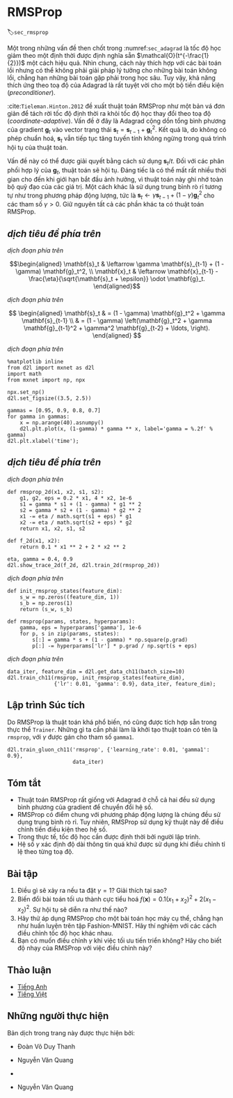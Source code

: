 <!-- ===================== Bắt đầu dịch Phần 1 ==================== -->

<!--
# RMSProp
-->

# RMSProp
:label:`sec_rmsprop`

<!--
One of the key issues in :numref:`sec_adagrad` is that the learning rate decreases at a predefined schedule of effectively $\mathcal{O}(t^{-\frac{1}{2}})$.
While this is generally appropriate for convex problems, it might not be ideal for nonconvex ones, such as those encountered in deep learning.
Yet, the coordinate-wise adaptivity of Adagrad is highly desirable as a preconditioner.
-->

Một trong những vấn đề then chốt trong :numref:`sec_adagrad` là tốc độ học giảm theo một định thời được định nghĩa sẵn $\mathcal{O}(t^{-\frac{1}{2}})$ một cách hiệu quả.
Nhìn chung, cách này thích hợp với các bài toán lồi nhưng có thể không phải giải pháp lý tưởng cho những bài toán không lồi, chẳng hạn những bài toán gặp phải trong học sâu.
Tuy vậy, khả năng thích ứng theo toạ độ của Adagrad là rất tuyệt vời cho một bộ tiền điều kiện (_preconditioner_).

<!--
:cite:`Tieleman.Hinton.2012` proposed the RMSProp algorithm as a simple fix to decouple rate scheduling from coordinate-adaptive learning rates.
The issue is that Adagrad accumulates the squares of the gradient $\mathbf{g}_t$ into a state vector $\mathbf{s}_t = \mathbf{s}_{t-1} + \mathbf{g}_t^2$.
As a result $\mathbf{s}_t$ keeps on growing without bound due to the lack of normalization, essentially linarly as the algorithm converges.
-->

:cite:`Tieleman.Hinton.2012` đề xuất thuật toán RMSProp như một bản vá đơn giản để tách rời tốc độ định thời ra khỏi tốc độ học thay đổi theo toạ độ (_coordinate-adaptive_).
Vấn đề ở đây là Adagrad cộng dồn tổng bình phương của gradient $\mathbf{g}_t$ vào vector trạng thái $\mathbf{s}_t = \mathbf{s}_{t-1} + \mathbf{g}_t^2$.
Kết quả là, do không có phép chuẩn hoá, $\mathbf{s}_t$ vẫn tiếp tục tăng tuyến tính không ngừng trong quá trình hội tụ của thuật toán.

<!--
One way of fixing this problem would be to use $\mathbf{s}_t / t$.
For reasonable distributions of $\mathbf{g}_t$ this will converge.
Unfortunately it might take a very long time until the limit behavior starts to matter since the procedure remembers the full trajectory of values.
An alternative is to use a leaky average in the same way we used in the momentum method, i.e., $\mathbf{s}_t \leftarrow \gamma \mathbf{s}_{t-1} + (1-\gamma) \mathbf{g}_t^2$ for some parameter $\gamma > 0$.
Keeping all other parts unchanged yields RMSProp.
-->

Vấn đề này có thể được giải quyết bằng cách sử dụng $\mathbf{s}_t / t$.
Đối với các phân phối hợp lý của $\mathbf{g}_t$, thuật toán sẽ hội tụ.
Đáng tiếc là có thể mất rất nhiều thời gian cho đến khi giới hạn bắt đầu ảnh hưởng, vì thuật toán này ghi nhớ toàn bộ quỹ đạo của các giá trị.
Một cách khác là sử dụng trung bình rò rỉ tương tự như trong phương pháp động lượng, tức là $\mathbf{s}_t \leftarrow \gamma \mathbf{s}_{t-1} + (1-\gamma) \mathbf{g}_t^2$ cho các tham số $\gamma > 0$.
Giữ nguyên tất cả các phần khác ta có thuật toán RMSProp.

<!-- ===================== Kết thúc dịch Phần 1 ===================== -->

<!-- ===================== Bắt đầu dịch Phần 2 ===================== -->

<!--
## The Algorithm
-->

## *dịch tiêu đề phía trên*

<!--
Let us write out the equations in detail.
-->

*dịch đoạn phía trên*


$$\begin{aligned}
    \mathbf{s}_t & \leftarrow \gamma \mathbf{s}_{t-1} + (1 - \gamma) \mathbf{g}_t^2, \\
    \mathbf{x}_t & \leftarrow \mathbf{x}_{t-1} - \frac{\eta}{\sqrt{\mathbf{s}_t + \epsilon}} \odot \mathbf{g}_t.
\end{aligned}$$


<!--
The constant $\epsilon > 0$ is typically set to $10^{-6}$ to ensure that we do not suffer from division by zero or overly large step sizes.
Given this expansion we are now free to control the learning rate $\eta$ independently of the scaling that is applied on a per-coordinate basis.
In terms of leaky averages we can apply the same reasoning as previously applied in the case of the momentum method.
Expanding the definition of $\mathbf{s}_t$ yields
-->

*dịch đoạn phía trên*


$$
\begin{aligned}
\mathbf{s}_t & = (1 - \gamma) \mathbf{g}_t^2 + \gamma \mathbf{s}_{t-1} \\
& = (1 - \gamma) \left(\mathbf{g}_t^2 + \gamma \mathbf{g}_{t-1}^2 + \gamma^2 \mathbf{g}_{t-2} + \ldots, \right).
\end{aligned}
$$


<!--
As before in :numref:`sec_momentum` we use $1 + \gamma + \gamma^2 + \ldots, = \frac{1}{1-\gamma}$.
Hence the sum of weights is normalized to $1$ with a half-life time of an observation of $\gamma^{-1}$.
Let us visualize the weights for the past 40 timesteps for various choices of $\gamma$.
-->

*dịch đoạn phía trên*


```{.python .input  n=1}
%matplotlib inline
from d2l import mxnet as d2l
import math
from mxnet import np, npx

npx.set_np()
d2l.set_figsize((3.5, 2.5))

gammas = [0.95, 0.9, 0.8, 0.7]
for gamma in gammas:
    x = np.arange(40).asnumpy()
    d2l.plt.plot(x, (1-gamma) * gamma ** x, label='gamma = %.2f' % gamma)
d2l.plt.xlabel('time');
```


<!--
## Implementation from Scratch
-->

## *dịch tiêu đề phía trên*

<!--
As before we use the quadratic function $f(\mathbf{x})=0.1x_1^2+2x_2^2$ to observe the trajectory of RMSProp.
Recall that in :numref:`sec_adagrad`, when we used Adagrad with a learning rate of 0.4, 
the variables moved only very slowly in the later stages of the algorithm since the learning rate decreased too quickly.
Since $\eta$ is controlled separately this does not happen with RMSProp.
-->

*dịch đoạn phía trên*


```{.python .input}
def rmsprop_2d(x1, x2, s1, s2):
    g1, g2, eps = 0.2 * x1, 4 * x2, 1e-6
    s1 = gamma * s1 + (1 - gamma) * g1 ** 2
    s2 = gamma * s2 + (1 - gamma) * g2 ** 2
    x1 -= eta / math.sqrt(s1 + eps) * g1
    x2 -= eta / math.sqrt(s2 + eps) * g2
    return x1, x2, s1, s2

def f_2d(x1, x2):
    return 0.1 * x1 ** 2 + 2 * x2 ** 2

eta, gamma = 0.4, 0.9
d2l.show_trace_2d(f_2d, d2l.train_2d(rmsprop_2d))
```


<!--
Next, we implement RMSProp to be used in a deep network.
This is equally straightforward.
-->

*dịch đoạn phía trên*


```{.python .input  n=22}
def init_rmsprop_states(feature_dim):
    s_w = np.zeros((feature_dim, 1))
    s_b = np.zeros(1)
    return (s_w, s_b)

def rmsprop(params, states, hyperparams):
    gamma, eps = hyperparams['gamma'], 1e-6
    for p, s in zip(params, states):
        s[:] = gamma * s + (1 - gamma) * np.square(p.grad)
        p[:] -= hyperparams['lr'] * p.grad / np.sqrt(s + eps)
```


<!--
We set the initial learning rate to 0.01 and the weighting term $\gamma$ to 0.9.
That is, $\mathbf{s}$ aggregates on average over the past $1/(1-\gamma) = 10$ observations of the square gradient.
-->

*dịch đoạn phía trên*


```{.python .input  n=24}
data_iter, feature_dim = d2l.get_data_ch11(batch_size=10)
d2l.train_ch11(rmsprop, init_rmsprop_states(feature_dim),
               {'lr': 0.01, 'gamma': 0.9}, data_iter, feature_dim);
```

<!-- ===================== Kết thúc dịch Phần 2 ===================== -->

<!-- ===================== Bắt đầu dịch Phần 3 ===================== -->

<!--
## Concise Implementation
-->

## Lập trình Súc tích

<!--
Since RMSProp is a rather popular algorithm it is also available in the `Trainer` instance.
All we need to do is instantiate it using an algorithm named `rmsprop`, assigning $\gamma$ to the parameter `gamma1`.
-->

Do RMSProp là thuật toán khá phổ biến, nó cũng được tích hợp sẵn trong thực thể `Trainer`.
Những gì ta cần phải làm là khởi tạo thuật toán có tên là `rmsprop`, với $\gamma$ được gán cho tham số `gamma1`.


```{.python .input  n=29}
d2l.train_gluon_ch11('rmsprop', {'learning_rate': 0.01, 'gamma1': 0.9},
                     data_iter)
```


<!--
## Summary
-->

## Tóm tắt

<!--
* RMSProp is very similar to Adagrad insofar as both use the square of the gradient to scale coefficients.
* RMSProp shares with momentum the leaky averaging. However, RMSProp uses the technique to adjust the coefficient-wise preconditioner.
* The learning rate needs to be scheduled by the experimenter in practice.
* The coefficient $\gamma$ determines how long the history is when adjusting the per-coordinate scale.
-->

* Thuật toán RMSProp rất giống với Adagrad ở chỗ cả hai đều sử dụng bình phương của gradient để chuyển đổi hệ số.
* RMSProp có điểm chung với phương pháp động lượng là chúng đều sử dụng trung bình rò rỉ. Tuy nhiên, RMSProp sử dụng kỹ thuật này để điều chỉnh tiền điều kiện theo hệ số.
* Trong thực tế, tốc độ học cần được định thời bởi người lập trình. 
* Hệ số $\gamma$ xác định độ dài thông tin quá khứ được sử dụng khi điều chỉnh tỉ lệ theo từng toạ độ.

<!--
## Exercises
-->

## Bài tập

<!--
1. What happens experimentally if we set $\gamma = 1$? Why?
2. Rotate the optimization problem to minimize $f(\mathbf{x}) = 0.1 (x_1 + x_2)^2 + 2 (x_1 - x_2)^2$. What happens to the convergence?
3. Try out what happens to RMSProp on a real machine learning problem, such as training on Fashion-MNIST. Experiment with different choices for adjusting the learning rate.
4. Would you want to adjust $\gamma$ as optimization progresses? How sensitive is RMSProp to this?
-->

1. Điều gì sẽ xảy ra nếu ta đặt $\gamma = 1$? Giải thích tại sao?
2. Biến đổi bài toán tối ưu thành cực tiểu hoá $f(\mathbf{x}) = 0.1 (x_1 + x_2)^2 + 2 (x_1 - x_2)^2$. Sự hội tụ sẽ diễn ra như thế nào?
3. Hãy thử áp dụng RMSProp cho một bài toán học máy cụ thể, chẳng hạn như huấn luyện trên tập Fashion-MNIST. Hãy thí nghiệm với các cách điều chỉnh tốc độ học khác nhau.
4. Bạn có muốn điều chỉnh $\gamma$ khi việc tối ưu tiến triển không? Hãy cho biết độ nhạy của RMSProp với việc điều chỉnh này?

<!-- ===================== Kết thúc dịch Phần 3 ===================== -->


## Thảo luận
* [Tiếng Anh](https://discuss.mxnet.io/t/2376)
* [Tiếng Việt](https://forum.machinelearningcoban.com/c/d2l)

## Những người thực hiện
Bản dịch trong trang này được thực hiện bởi:
<!--
Tác giả của mỗi Pull Request điền tên mình và tên những người review mà bạn thấy
hữu ích vào từng phần tương ứng. Mỗi dòng một tên, bắt đầu bằng dấu `*`.

Lưu ý:
* Nếu reviewer không cung cấp tên, bạn có thể dùng tên tài khoản GitHub của họ
với dấu `@` ở đầu. Ví dụ: @aivivn.

* Tên đầy đủ của các reviewer có thể được tìm thấy tại https://github.com/aivivn/d2l-vn/blob/master/docs/contributors_info.md
-->

* Đoàn Võ Duy Thanh
<!-- Phần 1 -->
* Nguyễn Văn Quang

<!-- Phần 2 -->
* 

<!-- Phần 3 -->
* Nguyễn Văn Quang
